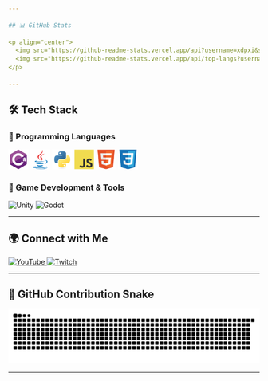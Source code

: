 ```yaml
---

## 📊 GitHub Stats  

<p align="center">
  <img src="https://github-readme-stats.vercel.app/api?username=xdpxi&show_icons=true&theme=dark&hide_border=true" alt="GitHub Stats"/>
  <img src="https://github-readme-stats.vercel.app/api/top-langs?username=xdpxi&show_icons=true&layout=compact&theme=dark&hide_border=true" alt="Top Languages"/>
</p>

---
```


## 🛠️ Tech Stack

### 🔹 Programming Languages

<p align="left">
  <img src="https://raw.githubusercontent.com/devicons/devicon/master/icons/csharp/csharp-original.svg" alt="C#" width="40" height="40"/>
  <img src="https://raw.githubusercontent.com/devicons/devicon/master/icons/java/java-original.svg" alt="Java" width="40" height="40"/>
  <img src="https://raw.githubusercontent.com/devicons/devicon/master/icons/python/python-original.svg" alt="Python" width="40" height="40"/>
  <img src="https://raw.githubusercontent.com/devicons/devicon/master/icons/javascript/javascript-original.svg" alt="JavaScript" width="40" height="40"/>
  <img src="https://raw.githubusercontent.com/devicons/devicon/master/icons/html5/html5-original.svg" alt="HTML5" width="40" height="40"/>
  <img src="https://raw.githubusercontent.com/devicons/devicon/master/icons/css3/css3-original.svg" alt="CSS3" width="40" height="40"/>
</p>

### 🔹 Game Development & Tools

<p align="left">
  <img src="https://www.vectorlogo.zone/logos/unity3d/unity3d-icon.svg" alt="Unity" width="40" height="40"/>
  <img src="https://upload.wikimedia.org/wikipedia/commons/6/6a/Godot_icon.svg" alt="Godot" width="40" height="40"/>
</p>

---

## 🌍 Connect with Me

<p align="left">
  <a href="https://youtube.com/@xdpxi" target="_blank" rel="noreferrer">
    <img src="https://img.shields.io/static/v1?message=YouTube&logo=youtube&label=&color=FF0000&logoColor=white&style=for-the-badge" height="35" alt="YouTube"/>
  </a>
  <a href="https://www.twitch.tv/xdpxi" target="_blank" rel="noreferrer">
    <img src="https://img.shields.io/static/v1?message=Twitch&logo=twitch&label=&color=9146FF&logoColor=white&style=for-the-badge" height="35" alt="Twitch"/>
  </a>
</p>

---

## 🐍 GitHub Contribution Snake

<p align="center">
  <img src="https://raw.githubusercontent.com/xdpxi/xdpxi/output/snake.svg" alt="Snake animation" />
</p>

---
